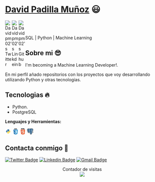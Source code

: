  # <a href="www.linkedin.com/in/david-padilla-muñoz-52126725a">David Padilla Muñoz</a> :smiley:
 
 <a href="https://twitter.com/davpm_02">
  <img align="left" alt="Davidpm02's Twitter" width="22px" src="https://cdn.jsdelivr.net/npm/simple-icons@v3/icons/twitter.svg" />
</a>
<a href="www.linkedin.com/in/david-padilla-muñoz-52126725a">
  <img align="left" alt="Davidpm02's Linkdein" width="22px" src="https://cdn.jsdelivr.net/npm/simple-icons@v3/icons/linkedin.svg" />
</a>
<a href="https://github.com/Davidpm02">
  <img align="left" alt="Davidpm02's Github" width="22px" src="https://cdn.jsdelivr.net/npm/simple-icons@v3/icons/github.svg" />
</a>

<br>
<br/>

SQL | Python | Machine Learning
## Sobre mi :sunglasses:
I'm becoming a Machine Learning Developer!.

En mi perfil añado repositorios con los proyectos que voy desarrollando utilizando Python y otras tecnologias.


## Tecnologias :fire:
- Python.
- PostgreSQL

**Lenguajes y Herramientas:**  


<code><img height="20" src="https://raw.githubusercontent.com/github/explore/80688e429a7d4ef2fca1e82350fe8e3517d3494d/topics/python/python.png"></code>
<code><img height="20" src="https://raw.githubusercontent.com/github/explore/80688e429a7d4ef2fca1e82350fe8e3517d3494d/topics/css/css.png"></code>
<code><img height="20" src="https://raw.githubusercontent.com/github/explore/80688e429a7d4ef2fca1e82350fe8e3517d3494d/topics/html/html.png"></code>
<code><img height="20" src="https://raw.githubusercontent.com/github/explore/80688e429a7d4ef2fca1e82350fe8e3517d3494d/topics/postgresql/postgresql.png"></code>

##  Contacta conmigo :speech_balloon:
[![Twitter Badge](https://img.shields.io/badge/-@davpm_02-1ca0f1?style=flat-square&labelColor=1ca0f1&logo=twitter&logoColor=white&link=https://twitter.com/davpm_02)](https://twitter.com/davpm_02) [![Linkedin Badge](https://img.shields.io/badge/-David_Padilla_Muñoz-blue?style=flat-square&logo=Linkedin&logoColor=white&link=https://www.linkedin.com/in/david-padilla-muñoz-52126725a)](www.linkedin.com/in/david-padilla-muñoz-52126725a) [![Gmail Badge](https://img.shields.io/badge/-dpadilla_dev@proton.me-c14438?style=flat-square&logo=Gmail&logoColor=white&link=mailto:dpadilla_dev@proton.me)](mailto:dpadilla_dev@proton.me) 

<p align="center"> 
  Contador de visitas<br>
  <img src="https://profile-counter.glitch.me/Davidpm02/count.svg" />
</p>


<div align="center">

</div>

